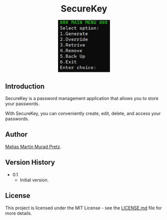 <p align="center">
  <h1 align="center">SecureKey</h1>
</p>

<p align="center" width="100%">
    <img width="33%" src="./images/pic01.png"> 
</p>

## Introduction

SecureKey is a password management application that allows you to store your passwords.

With SecureKey, you can conveniently create, edit, delete, and access your passwords.

## Author

[Matias Martin Murad Pretz](https://matipretz.github.io/).

## Version History

- 0.1
  - Initial version.

## License

This project is licensed under the MIT License - see the [LICENSE.md](https://raw.githubusercontent.com/matipretz/SecureKey/main/LICENSE.md) file for more details.
